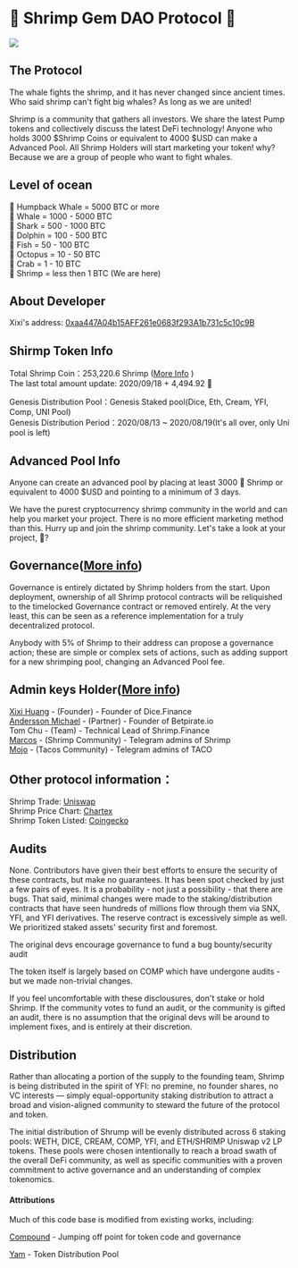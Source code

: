# 🦐  Shrimp Gem DAO Protocol  🦐

![](https://i.imgur.com/rBqjTu1.jpg)

## The Protocol
The whale fights the shrimp, and it has never changed since ancient times. Who said shrimp can't fight big whales? As long as we are united!

Shrimp is a community that gathers all investors. We share the latest Pump tokens and collectively discuss the latest DeFi technology! Anyone who holds 3000 $Shrimp Coins or equivalent to 4000 $USD can make a Advanced Pool. All Shrimp Holders will start marketing your token! why? Because we are a group of people who want to fight whales.


## Level of ocean
🐋 Humpback Whale = 5000 BTC or more  
🐋 Whale = 1000 - 5000 BTC  
🦈 Shark = 500 - 1000 BTC  
🐬 Dolphin = 100 - 500 BTC  
🐠 Fish = 50 - 100 BTC  
🐙 Octopus = 10 - 50 BTC  
🦀 Crab = 1 - 10 BTC  
🦐 Shrimp = less then 1 BTC (We are here)

## About Developer
Xixi's address: [0xaa447A04b15AFF261e0683f293A1b731c5c10c9B](https://etherscan.io/address/0xaa447A04b15AFF261e0683f293A1b731c5c10c9B)


## Shirmp Token Info
Total Shrimp Coin：253,220.6 Shrimp ([More Info](https://github.com/shrimp-finance/shrimp-protocol/wiki/Total-Shrimp:-253,220.6-%F0%9F%A6%90)  )  
The last total amount update: 2020/09/18 + 4,494.92 🦐 

Genesis Distribution Pool：Genesis Staked pool(Dice, Eth, Cream, YFI, Comp, UNI Pool)    
Genesis Distribution Period：2020/08/13 ~ 2020/08/19(It's all over, only Uni pool is left)

## Advanced Pool Info
Anyone can create an advanced pool by placing at least 3000 🦐 Shrimp or equivalent to 4000 $USD and pointing to a minimum of 3 days.

We have the purest cryptocurrency shrimp community in the world and can help you market your project.
There is no more efficient marketing method than this. Hurry up and join the shrimp community. Let's take a look at your project, 👀?

## Governance([More info](https://github.com/shrimp-finance/shrimp-protocol/wiki/Shrimp-Governance))
Governance is entirely dictated by Shrimp holders from the start. Upon deployment, ownership of all Shrimp protocol contracts will be reliquished to the timelocked Governance contract or removed entirely. At the very least, this can be seen as a reference implementation for a truly decentralized protocol.

Anybody with 5% of Shrimp to their address can propose a governance action; these are simple or complex sets of actions, such as adding support for a new shrimping pool, changing an Advanced Pool fee.

## Admin keys Holder([More info](https://github.com/shrimp-finance/shrimp-protocol/wiki/Community-Authorization---Multisig-Wallet))
[Xixi Huang](https://twitter.com/superdxixi) - (Founder) - Founder of Dice.Finance  
[Andersson Michael](https://twitter.com/betpirateio) - (Partner) - Founder of Betpirate.io  
Tom Chu - (Team) - Technical Lead of Shrimp.Finance  
[Marcos](https://twitter.com/mdelriovila) - (Shrimp Community) - Telegram admins of Shrimp  
[Mojo](https://twitter.com/BitnAlts) - (Tacos Community) - Telegram admins of TACO

## Other protocol information：
Shrimp Trade: [Uniswap](https://app.uniswap.org/#/swap?inputCurrency=0x38c4102d11893351ced7ef187fcf43d33eb1abe6&outputCurrency=0xc02aaa39b223fe8d0a0e5c4f27ead9083c756cc2)  
Shrimp Price Chart: [Chartex](https://uniswap.chartex.pro/?symbol=UNISWAP:SHRIMP)  
Shrimp Token Listed: [Coingecko](https://www.coingecko.com/en/coins/shrimp-finance)

## Audits

None. Contributors have given their best efforts to ensure the security of these contracts, but make no guarantees. It has been spot checked by just a few pairs of eyes. It is a probability - not just a possibility - that there are bugs. That said, minimal changes were made to the staking/distribution contracts that have seen hundreds of millions flow through them via SNX, YFI, and YFI derivatives. The reserve contract is excessively simple as well. We prioritized staked assets' security first and foremost.

The original devs encourage governance to fund a bug bounty/security audit

The token itself is largely based on COMP which have undergone audits - but we made non-trivial changes.


If you feel uncomfortable with these disclousures, don't stake or hold Shrimp. If the community votes to fund an audit, or the community is gifted an audit, there is no assumption that the original devs will be around to implement fixes, and is entirely at their discretion.


## Distribution
Rather than allocating a portion of the supply to the founding team, Shrimp is being distributed in the spirit of YFI: no premine, no founder shares, no VC interests — simply equal-opportunity staking distribution to attract a broad and vision-aligned community to steward the future of the protocol and token.

The initial distribution of Shrump will be evenly distributed across 6 staking pools: WETH, DICE, CREAM, COMP, YFI, and ETH/SHRIMP Uniswap v2 LP tokens. These pools were chosen intentionally to reach a broad swath of the overall DeFi community, as well as specific communities with a proven commitment to active governance and an understanding of complex tokenomics.



#### Attributions
Much of this code base is modified from existing works, including:

[Compound](https://compound.finance) - Jumping off point for token code and governance

[Yam](https://yam.finance/) - Token Distribution Pool
